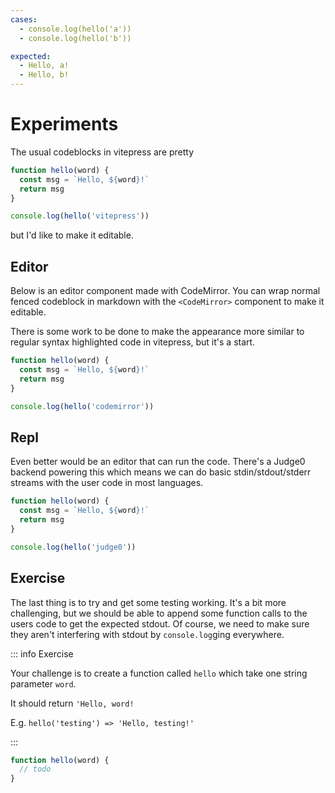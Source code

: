```yaml
---
cases:
  - console.log(hello('a'))
  - console.log(hello('b'))

expected:
  - Hello, a!
  - Hello, b!
---
```


# Experiments

The usual codeblocks in vitepress are pretty

```js
function hello(word) {
  const msg = `Hello, ${word}!`
  return msg
}

console.log(hello('vitepress'))
```

but I'd like to make it editable.

## Editor

Below is an editor component made with CodeMirror. You can wrap normal fenced
codeblock in markdown with the `<CodeMirror>` component to make it editable.

There is some work to be done to make the appearance more similar to regular
syntax highlighted code in vitepress, but it's a start.

<CodeMirror>

```js
function hello(word) {
  const msg = `Hello, ${word}!`
  return msg
}

console.log(hello('codemirror'))
```

</CodeMirror>

## Repl

Even better would be an editor that can run the code. There's a Judge0 backend
powering this which means we can do basic stdin/stdout/stderr streams with the
user code in most languages.

<Repl>

```js
function hello(word) {
  const msg = `Hello, ${word}!`
  return msg
}

console.log(hello('judge0'))
```

</Repl>

## Exercise

The last thing is to try and get some testing working. It's a bit more
challenging, but we should be able to append some function calls to the users
code to get the expected stdout. Of course, we need to make sure they aren't
interfering with stdout by `console.log`ging everywhere.

::: info Exercise

Your challenge is to create a function called `hello` which take one string
parameter `word`.

It should return `'Hello, word!`

E.g. `hello('testing') => 'Hello, testing!'`

:::

<Exercise>

```js
function hello(word) {
  // todo
}
```

</Exercise>
